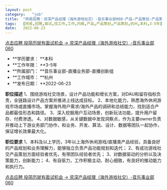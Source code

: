 ```yaml
---
layout:	post
category:	"job"
title:	"网易招聘：资深产品经理（海外游戏社交）-音乐事业部060-产品-产品策划-产品策划-杭州本科3-5年"
tags:	[网易,招聘,面试,找工作,工作,内推,产品,产品策划,产品策划,杭州,本科,3-5年]
date:	2022-06-23
---
```


[点击应聘 投简历就有面试机会 -> 资深产品经理（海外游戏社交）-音乐事业部060](http://mobile.bole.netease.com/bole/boleDetail?id=41011&employeeId=346f03c3cda5f04c&key=all)



- **学历要求： **本科
- **工作年限： **3-5年
- **所属部门： **音乐事业部-直播业务部-直播创新组
- **工作城市： **杭州
- **发布日期： **2022-06-23



**职位描述**
1、围绕游戏社交场景，设计产品功能和增长方案，对DAU和留存指标负责，全链路设计产品方案并推进上线达成目标。
2、本地化能力，熟悉海外休闲游戏市场或直播市场。掌握海外用户需求/海外产品的调研和总结能力，找到适合产品都最佳形态和路径。
3、深入挖掘用户互动场景，创新玩法功能，提升用户留存、付费渗透。
4、对数据敏感，从关键数据中发现洞察点，作为主要owner负责并推动上下游业务部门协作，和业务、开发、算法、设计、数据等团队一起协作，保证增长效果最大化。



**职位要求**
1、本科及以上学历，3年以上海外休闲游戏/直播类产品经验，具备良好的产品规划和业务理解力，能够独立负责产品功能规划和迭代；
2、有成功游戏社交产品策划方面经验者优先，有带团队经验者优先；
3、对数据驱动的分析以及决策能力，创新能力；
4、有自驱力，工作积极主动、耐心细致，有良好的推动能力和执行力。



[点击应聘 投简历就有面试机会 -> 资深产品经理（海外游戏社交）-音乐事业部060](http://mobile.bole.netease.com/bole/boleDetail?id=41011&employeeId=346f03c3cda5f04c&key=all)
